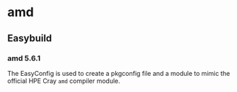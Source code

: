 # amd

## Easybuild

### amd 5.6.1

The EasyConfig is used to create a pkgconfig file and a module to mimic the 
official HPE Cray `amd` compiler module.


